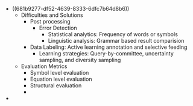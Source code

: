 - ((681b9277-df52-4639-8333-6dfc7b64d8b6))
	- Difficulties and Solutions
		- Post processing
			- Error Detection
				- Statistical analytics: Frequency of words or symbols
				- Linguistic analysis: Grammar based result comparision
		- Data Labeling: Active learning annotation and selective feeding
			- Learning strategies:  Query-by-committee, uncertainty sampling, and diversity sampling
	- Evaluation Metrics
		- Symbol level evaluation
		- Equation level evaluation
		- Structural evaluation
		-
-